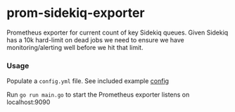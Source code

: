 prom-sidekiq-exporter
=====================

Prometheus exporter for current count of key Sidekiq queues. Given Sidekiq has
a 10k hard-limit on dead jobs we need to ensure we have monitoring/alerting
well before we hit that limit.

### Usage

Populate a `config.yml` file. See included example [config](./example-config.yml)

Run `go run main.go` to start the Prometheus exporter listens on localhost:9090
